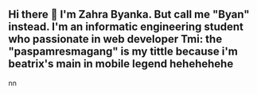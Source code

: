 ## Hi there 👋 I'm Zahra Byanka. But call me "Byan" instead. I'm an informatic engineering student who passionate in web developer Tmi: the "paspamresmagang" is my tittle because i'm beatrix's main in mobile legend hehehehehe
nn
<!--
**paspamresmagang/paspamresmagang** is a ✨ _special_ ✨ repository because its `README.md` (this file) appears on your GitHub profile.

Here are some ideas to get you started:

- 🔭 I’m currently working on ...
- 🌱 I’m currently learning ...
- 👯 I’m looking to collaborate on ...
- 🤔 I’m looking for help with ...
- 💬 Ask me about ...
- 📫 How to reach me: ...M
- 😄 Pronouns: ...
- ⚡ Fun fact: ...
-->
